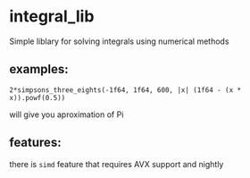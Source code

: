 # integral_lib
Simple liblary for solving integrals using numerical methods

## examples:
```
2*simpsons_three_eights(-1f64, 1f64, 600, |x| (1f64 - (x * x)).powf(0.5))
```
will give you aproximation of Pi

## features:
there is `simd` feature that requires AVX support and nightly